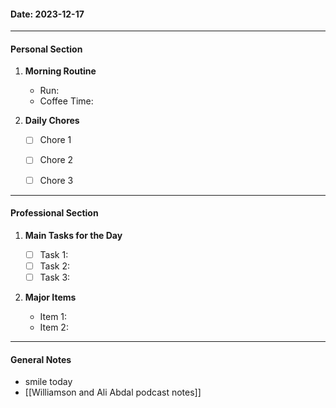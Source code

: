 #### Date: 2023-12-17

---

#### Personal Section

1. **Morning Routine**
    
    - Run:
    - Coffee Time:

1. **Daily Chores**
    - [ ]  Chore 1
    - [ ]  Chore 2
    - [ ]  Chore 3


---

#### Professional Section

1. **Main Tasks for the Day**
    
    - [ ]  Task 1: 
    - [ ]  Task 2: 
    - [ ]  Task 3: 
2. **Major Items**
    
    - Item 1: 
    - Item 2: 


---

#### General Notes
- smile today
- [[Williamson and Ali Abdal podcast notes]] 


